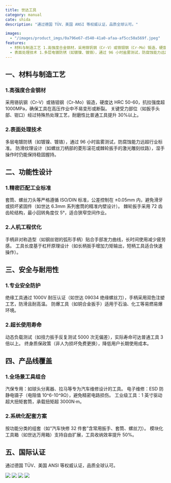 ```yaml
---
title: 世达工具
category: manual
cate: shida
description: "通过德国 TÜV、美国 ANSI 等权威认证，品质全球认可。"

images:
  - "/images/product_imgs/0a796e67-d540-41a0-afaa-af5cc50a569f.jpeg"
features:
  - 材料与制造工艺 1.高强度合金钢材，采用铬钒钢（Cr-V）或铬钼钢（Cr-Mo）锻造，硬度达 HRC 50-60，抗拉强度超 1000MPa，确保工具在高压作业中不易变形或断裂。关键受力部位（如扳手头部、钳口）经过特殊热处理工艺，耐磨性比普通工具提升 30%以上。
  - 表面处理技术 1.多层电镀防锈（如镀镍、镀铬），通过 96 小时盐雾测试，防腐蚀能力远超行业标准。防滑纹理设计（如螺丝刀柄部的菱形滚花或棘轮扳手的激光雕刻纹路），湿手操作时仍能保持稳固握持。
---
```


## 一、材料与制造工艺

### 1.高强度合金钢材

采用铬钒钢（Cr-V）或铬钼钢（Cr-Mo）锻造，硬度达 HRC 50-60，抗拉强度超 1000MPa，确保工具在高压作业中不易变形或断裂。
关键受力部位（如扳手头部、钳口）经过特殊热处理工艺，耐磨性比普通工具提升 30%以上。

### 2.表面处理技术

多层电镀防锈（如镀镍、镀铬），通过 96 小时盐雾测试，防腐蚀能力远超行业标准。
防滑纹理设计（如螺丝刀柄部的菱形滚花或棘轮扳手的激光雕刻纹路），湿手操作时仍能保持稳固握持。

## 二、功能性设计

### 1.精密匹配工业标准

套筒、螺丝刀头等严格遵循 ISO/DIN 标准，公差控制在 ±0.05mm 内，避免滑牙或损坏紧固件（如世达 6.3mm 系列套筒的精准内壁设计）。
棘轮扳手采用 72 齿齿轮结构，最小回转角度仅 5°，适合狭窄空间作业。

### 2.人机工程优化

手柄非对称造型（如钢丝钳的弧形手柄）贴合手部发力曲线，长时间使用减少疲劳感。
工具长度基于杠杆原理设计（如长柄扳手增加力矩输出，短柄工具适合快速操作）。

## 三、安全与耐用性

### 1.专业安全防护

绝缘工具通过 1000V 耐压认证（如世达 09034 绝缘螺丝刀），手柄采用双色注塑工艺，防滑且耐高温。
防爆工具（如铜合金扳手）适用于石油、化工等易燃易爆环境。

### 2.超长使用寿命

动态负载测试（如扭力扳手反复测试 5000 次无偏差），实际寿命可达普通工具 3 倍以上。
终身质保政策（非人为损坏免费更换），降低用户长期使用成本。

## 四、产品线覆盖

### 1.全场景工具组合

汽保专用：如球头分离器、拉马等专为汽车维修设计的工具。
电子维修：ESD 防静电镊子（电阻值 10^6-10^9Ω），避免精密电路损伤。
工业级工具：1 英寸驱动超大扭矩套筒，承载扭矩超 3000N·m。

### 2.系统化配套方案

按功能分类的组套（如“汽车快修 32 件套”含常用扳手、套筒、螺丝刀）。
模块化工具箱（如世达万用箱）支持自由扩展，工具收纳效率提升 50%。

## 五、国际认证

通过德国 TÜV、美国 ANSI 等权威认证，品质全球认可。

![](/images/product_imgs/68f13ff5-6a1e-4314-85b6-e54414f1ad93.jpeg)
![](/images/product_imgs/17532938-8490-4daa-86c6-a760b02e3b3f.jpeg)
![](/images/product_imgs/b5a86381-eb25-4cb0-bac7-9427f1986d39.jpeg)
![](/images/product_imgs/14b3e3a0-7553-49bd-93c5-08f4b0316e50.jpeg)
